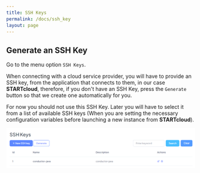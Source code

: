 ```yaml
---
title: SSH Keys
permalink: /docs/ssh_key
layout: page
---
```


## Generate an SSH Key


Go to the menu option `SSH Keys`.

When connecting with a cloud service provider, you will have to provide an SSH key, from the application that connects to them, in our case **STARTcloud**, therefore, if you don't have an SSH Key, press the `Generate` button so that we create one automatically for you.


For now you should not use this SSH Key. Later you will have to select it from a list of available SSH keys (When you are setting the necessary configuration variables before launching a new instance from **STARTcloud**).


![Screenshot: SSH Keys](./../images/ssh_keys.png)
